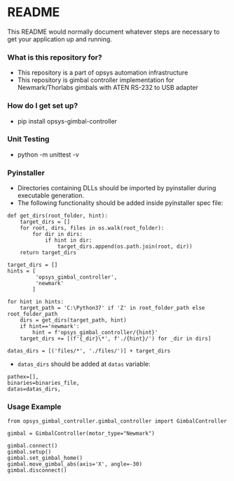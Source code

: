 # README #

This README would normally document whatever steps are necessary to get your application up and running.

### What is this repository for? ###

* This repository is a part of opsys automation infrastructure
* This repository is gimbal controller implementation for Newmark/Thorlabs gimbals with ATEN RS-232 to USB adapter

### How do I get set up? ###

* pip install opsys-gimbal-controller

### Unit Testing

* python -m unittest -v

### Pyinstaller

* Directories containing DLLs should be imported by pyinstaller during executable generation.
* The following functionality should be added inside pyinstaller spec file:
```
def get_dirs(root_folder, hint):
    target_dirs = []
    for root, dirs, files in os.walk(root_folder):
        for dir in dirs:
            if hint in dir:
                target_dirs.append(os.path.join(root, dir))
    return target_dirs

target_dirs = []
hints = [
         'opsys_gimbal_controller',
         'newmark'
        ]

for hint in hints:
    target_path = 'C:\Python37' if 'Z' in root_folder_path else root_folder_path
    dirs = get_dirs(target_path, hint)
    if hint=='newmark':
        hint = f'opsys_gimbal_controller/{hint}'
    target_dirs += [(f'{_dir}\*', f'./{hint}/') for _dir in dirs]

datas_dirs = [('files/*', './files/')] + target_dirs
```
* ```datas_dirs``` should be added at ```datas``` variable:
```
pathex=[],
binaries=binaries_file,
datas=datas_dirs,
```

### Usage Example
```
from opsys_gimbal_controller.gimbal_controller import GimbalController

gimbal = GimbalController(motor_type="Newmark")

gimbal.connect()
gimbal.setup()
gimbal.set_gimbal_home()
gimbal.move_gimbal_abs(axis='X', angle=-30)
gimbal.disconnect()
```